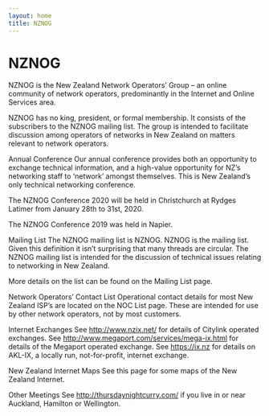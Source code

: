 ```yaml
---
layout: home
title: NZNOG
---
```


# NZNOG

NZNOG is the New Zealand Network Operators’ Group – an online community of network operators, predominantly in the Internet and Online Services area.
<!--split--> 
NZNOG has no king, president, or formal membership. It consists of the subscribers to the NZNOG mailing list. The group is intended to facilitate discussion among operators of networks in New Zealand on matters relevant to network operators.
<!--split--> 
Annual Conference
Our annual conference provides both an opportunity to exchange technical information, and a high-value opportunity for NZ’s networking staff to ‘network’ amongst themselves. This is New Zealand’s only technical networking conference.
<!--split--> 
The NZNOG Conference 2020 will be held in Christchurch at Rydges Latimer from January 28th to 31st, 2020.
<!--split--> 
The NZNOG Conference 2019 was held in Napier.
<!--split--> 
Mailing List
The NZNOG mailing list is NZNOG. NZNOG is the mailing list. Given this definition it isn’t surprising that many threads are circular. The NZNOG mailing list is intended for the discussion of technical issues relating to networking in New Zealand. 
<!--split--> 
More details on the list can be found on the Mailing List page.
<!--split--> 
Network Operators’ Contact List
Operational contact details for most New Zealand ISP’s are located on the NOC List page. These are intended for use by other network operators, not by most customers.
<!--split--> 
Internet Exchanges
See http://www.nzix.net/ for details of Citylink operated exchanges.
See http://www.megaport.com/services/mega-ix.html for details of the Megaport operated exchange.
See https://ix.nz for details on AKL-IX, a locally run, not-for-profit, internet exchange.
<!--split--> 
New Zealand Internet Maps
See this page for some maps of the New Zealand Internet.
<!--split--> 
Other Meetings
See http://thursdaynightcurry.com/ if you live in or near Auckland, Hamilton or Wellington.


